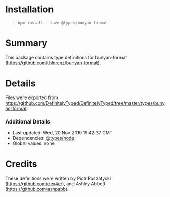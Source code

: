# Installation
> `npm install --save @types/bunyan-format`

# Summary
This package contains type definitions for bunyan-format (https://github.com/thlorenz/bunyan-format).

# Details
Files were exported from https://github.com/DefinitelyTyped/DefinitelyTyped/tree/master/types/bunyan-format.

### Additional Details
 * Last updated: Wed, 20 Nov 2019 19:42:37 GMT
 * Dependencies: [@types/node](https://npmjs.com/package/@types/node)
 * Global values: none

# Credits
These definitions were written by Piotr Roszatycki (https://github.com/dex4er), and Ashley Abbott (https://github.com/ashpabb).
